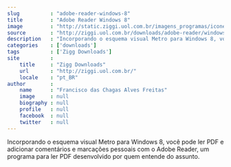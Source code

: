 ```yaml
---
slug          : "adobe-reader-windows-8"
title         : "Adobe Reader Windows 8"
image         : "http://static.ziggi.uol.com.br/imagens_programas/icone_0f6634a4911a8d48a73af8f30342c4d3_adobe_reader.png"
source        : "http://ziggi.uol.com.br/downloads/adobe-reader/windows-8"
description   : "Incorporando o esquema visual Metro para Windows 8, você pode ler PDF e adicionar comentários e marcações pessoais com o Adobe Reader, um programa para ler PDF desenvolvido por quem entende do assunto."
categories    : ['downloads']
tags          : ['Zigg Downloads']
site          :
    title     : "Zigg Downloads"
    url       : "http://ziggi.uol.com.br/"
    locale    : "pt_BR"
author        :
    name      : "Francisco das Chagas Alves Freitas"
    image     : null
    biography : null
    profile   : null
    facebook  : null
    twitter   : null
---
```


Incorporando o esquema visual Metro para Windows 8, você pode ler PDF e adicionar comentários e marcações pessoais com o Adobe Reader, um programa para ler PDF desenvolvido por quem entende do assunto.
